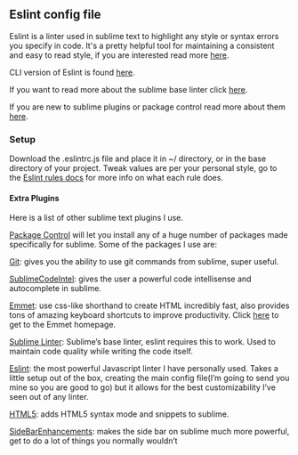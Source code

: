 ## Eslint config file

Eslint is a linter used in sublime text to highlight any style or syntax errors you specify in code. It's a pretty helpful tool for maintaining a consistent and easy to read style, if you are interested read more [here](https://github.com/roadhump/SublimeLinter-eslint).

CLI version of Eslint is found [here](http://eslint.org/).

If you want to read more about the sublime base linter click [here](http://www.sublimelinter.com/en/latest/).

If you are new to sublime plugins or package control read more about them [here](https://packagecontrol.io/installation).

### Setup

Download the .eslintrc.js file and place it in ~/ directory, or in the base directory of your project. Tweak values are per your personal style, go to the [Eslint rules docs](http://eslint.org/docs/rules/) for more info on what each rule does.

#### Extra Plugins
Here is a list of other sublime text plugins I use.

[Package Control](https://packagecontrol.io) will let you install any of a huge number of packages made specifically for sublime. Some of the packages I use are:

[Git](https://scotch.io/tutorials/using-git-inside-of-sublime-text-to-improve-workflow): gives you the ability to use git commands from sublime, super useful.

[SublimeCodeIntel](https://github.com/SublimeCodeIntel/SublimeCodeIntel): gives the user a powerful code intellisense and autocomplete in sublime.

[Emmet](https://github.com/sergeche/emmet-sublime): use css-like shorthand to create HTML incredibly fast, also provides tons of amazing keyboard shortcuts to improve productivity. Click [here](http://emmet.io/) to get to the Emmet homepage.

[Sublime Linter](http://www.sublimelinter.com/en/latest/): Sublime’s base linter, eslint requires this to work. Used to maintain code quality while writing the code itself.

[Eslint](https://github.com/roadhump/SublimeLinter-eslint): the most powerful Javascript linter I have personally used. Takes a little setup out of the box, creating the main config file(I’m going to send you mine so you are good to go) but it allows for the best customizability I’ve seen out of any linter.

[HTML5](https://packagecontrol.io/packages/HTML5): adds HTML5 syntax mode and snippets to sublime.

[SideBarEnhancements](https://github.com/titoBouzout/SideBarEnhancements): makes the side bar on sublime much more powerful, get to do a lot of things you normally wouldn’t
